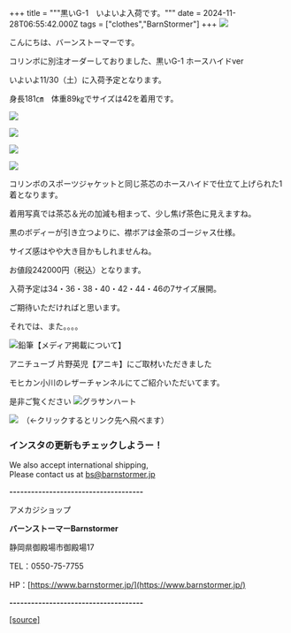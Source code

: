 +++
title = """黒いG-1　いよいよ入荷です。"""
date = 2024-11-28T06:55:42.000Z
tags = ["clothes","BarnStormer"]
+++
[![](https://stat.ameba.jp/user_images/20231023/16/barnstormer-go/b2/03/p/o0420015015354743273.png)](https://ameblo.jp/barnstormer-go/entry-12825670498.html)

こんにちは、バーンストーマーです。

コリンボに別注オーダーしておりました、黒いG-1 ホースハイドver

いよいよ11/30（土）に入荷予定となります。

身長181㎝　体重89㎏でサイズは42を着用です。

[![](https://stat.ameba.jp/user_images/20241128/14/barnstormer-go/d2/63/j/o0466070015515231897.jpg)](https://stat.ameba.jp/user_images/20241128/14/barnstormer-go/d2/63/j/o0466070015515231897.jpg)

[![](https://stat.ameba.jp/user_images/20241128/14/barnstormer-go/05/70/j/o0466070015515231893.jpg)](https://stat.ameba.jp/user_images/20241128/14/barnstormer-go/05/70/j/o0466070015515231893.jpg)

[![](https://stat.ameba.jp/user_images/20241128/14/barnstormer-go/de/ad/j/o0466070015515231889.jpg)](https://stat.ameba.jp/user_images/20241128/14/barnstormer-go/de/ad/j/o0466070015515231889.jpg)

[![](https://stat.ameba.jp/user_images/20241128/14/barnstormer-go/9c/71/j/o0466070015515231891.jpg)](https://stat.ameba.jp/user_images/20241128/14/barnstormer-go/9c/71/j/o0466070015515231891.jpg)

コリンボのスポーツジャケットと同じ茶芯のホースハイドで仕立て上げられた1着となります。

着用写真では茶芯＆光の加減も相まって、少し焦げ茶色に見えますね。

黒のボディーが引き立つよりに、襟ボアは金茶のゴージャス仕様。

サイズ感はやや大き目かもしれませんね。

お値段242000円（税込）となります。

入荷予定は34・36・38・40・42・44・46の7サイズ展開。

ご期待いただければと思います。

それでは、また。。。。

![鉛筆](https://stat100.ameba.jp/blog/ucs/img/char/char3/519.png)【メディア掲載について】

アニチューブ 片野英児【アニキ】にご取材いただきました

モヒカン小川のレザーチャンネルにてご紹介いただいてます。

是非ご覧ください ![グラサンハート](https://stat100.ameba.jp/blog/ucs/img/char/char3/148.png)

[![](https://stat.ameba.jp/user_images/20230412/16/barnstormer-go/6a/23/p/o0108010815269242493.png)](https://www.instagram.com/barnstormer_daily/)　（←クリックするとリンク先へ飛べます）

### インスタの更新もチェックしようー！

We also accept international shipping,  
Please contact us at bs@barnstormer.jp

**\-------------------------------------**

アメカジショップ

**バーンストーマーBarnstormer**

静岡県御殿場市御殿場17

TEL：0550-75-7755

HP：[https://www.barnstormer.jp/](https://www.barnstormer.jp/)

**\-------------------------------------**

[[source]](https://ameblo.jp/barnstormer-go/entry-12876661730.html)
